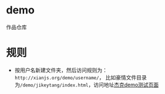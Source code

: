 # demo
作品仓库

# 规则

- 按用户名新建文件夹，然后访问规则为：`http://xianjs.org/demo/username/`，
比如豪情文件目录为`/demo/jikeytang/index.html`，访问地址[杰克demo测试页面](http://xianjs.org/demo/jikeytang)